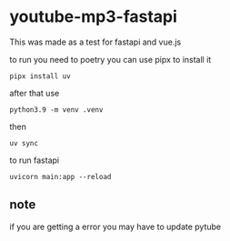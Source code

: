 # youtube-mp3-fastapi

This was made as a test for fastapi and vue.js

to run you need to poetry
you can use pipx to install it

`pipx install uv`

after that use

`python3.9 -m venv .venv`

then

`uv sync`

to run fastapi

`uvicorn main:app --reload`


## note 
if you are getting a error you may have to update pytube
